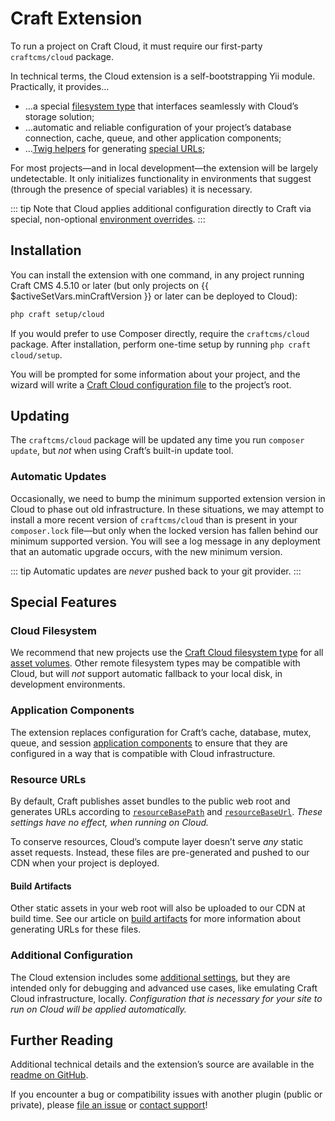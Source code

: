 # Craft Extension

To run a project on Craft Cloud, it must require our first-party `craftcms/cloud` package.

In technical terms, the Cloud extension is a self-bootstrapping Yii module. Practically, it provides…

- …a special [filesystem type](assets.md) that interfaces seamlessly with Cloud’s storage solution;
- …automatic and reliable configuration of your project’s database connection, cache, queue, and other application components;
- …[Twig helpers](/5.x/reference/twig/functions.html) for generating [special URLs](#resource-uRLs);

For most projects—and in local development—the extension will be largely undetectable. It only initializes functionality in environments that suggest (through the presence of special variables) it is necessary.

::: tip
Note that Cloud applies additional configuration directly to Craft via special, non-optional [environment overrides](/5.x/configure.html#environment-overrides).
:::

## Installation

You can install the extension with one command, in any project running Craft CMS 4.5.10 or later (but only projects on {{ $activeSetVars.minCraftVersion }} or later can be deployed to Cloud):

```bash
php craft setup/cloud
```

If you would prefer to use Composer directly, require the `craftcms/cloud` package. After installation, perform one-time setup by running `php craft cloud/setup`.

You will be prompted for some information about your project, and the wizard will write a [Craft Cloud configuration file](config.md) to the project’s root.

## Updating

The `craftcms/cloud` package will be updated any time you run `composer update`, but _not_ when using Craft’s built-in update tool.

### Automatic Updates

Occasionally, we need to bump the minimum supported extension version in Cloud to phase out old infrastructure.
In these situations, we may attempt to install a more recent version of `craftcms/cloud` than is present in your `composer.lock` file—but only when the locked version has fallen behind our minimum supported version.
You will see a log message in any deployment that an automatic upgrade occurs, with the new minimum version.

::: tip
Automatic updates are _never_ pushed back to your git provider.
:::

## Special Features

### Cloud Filesystem

We recommend that new projects use the [Craft Cloud filesystem type](assets.md) for all [asset volumes](/5.x/reference/element-types/assets.html). Other remote filesystem types may be compatible with Cloud, but will *not* support automatic fallback to your local disk, in development environments.

### Application Components

The extension replaces configuration for Craft’s cache, database, mutex, queue, and session [application components](/5.x/reference/config/app.html) to ensure that they are configured in a way that is compatible with Cloud infrastructure.

### Resource URLs

By default, Craft publishes asset bundles to the public web root and generates URLs according to [`resourceBasePath`](/5.x/reference/config/general.html#resourcebasepath) and [`resourceBaseUrl`](/5.x/reference/config/general.html#resourcebaseurl). _These settings have no effect, when running on Cloud._

To conserve resources, Cloud’s compute layer doesn’t serve *any* static asset requests. Instead, these files are pre-generated and pushed to our CDN when your project is deployed.

#### Build Artifacts

Other static assets in your web root will also be uploaded to our CDN at build time. See our article on [build artifacts](builds.md#artifact-urls) for more information about generating URLs for these files.

### Additional Configuration

The Cloud extension includes some [additional settings](https://github.com/craftcms/cloud-extension-yii2), but they are intended only for debugging and advanced use cases, like emulating Craft Cloud infrastructure, locally. *Configuration that is necessary for your site to run on Cloud will be applied automatically.*

## Further Reading

Additional technical details and the extension’s source are available in the [readme on GitHub](https://github.com/craftcms/cloud-extension-yii2).

If you encounter a bug or compatibility issues with another plugin (public or private), please [file an issue](https://github.com/craftcms/cloud-extension-yii2/issues/new/choose) or [contact support](craftcom:contact?whatCanWeHelpYouWith=Support)!

